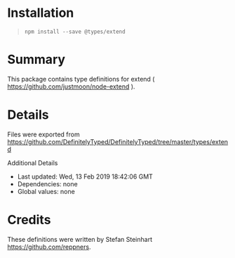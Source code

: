 # Installation

> `npm install --save @types/extend`

# Summary

This package contains type definitions for extend (
https://github.com/justmoon/node-extend ).

# Details

Files were exported from
https://github.com/DefinitelyTyped/DefinitelyTyped/tree/master/types/extend

Additional Details

- Last updated: Wed, 13 Feb 2019 18:42:06 GMT
- Dependencies: none
- Global values: none

# Credits

These definitions were written by Stefan Steinhart
<https://github.com/reppners>.
